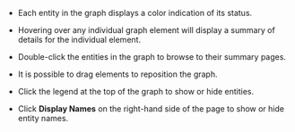   - Each entity in the graph displays a color indication of its status.

  - Hovering over any individual graph element will display a summary of
    details for the individual element.

  - Double-click the entities in the graph to browse to their summary
    pages.

  - It is possible to drag elements to reposition the graph.

  - Click the legend at the top of the graph to show or hide entities.

  - Click **Display Names** on the right-hand side of the page to show
    or hide entity names.
